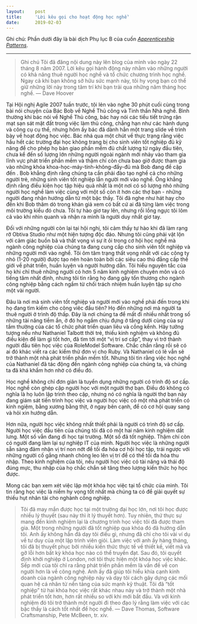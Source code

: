 ```yaml
---
layout:    post
title:     'Lời kêu gọi cho hoạt động học nghề'
date:      2019-02-03
---
```


Ghi chú: Phần dưới đây là bài dịch Phụ lục B của cuốn _[Apprenticeship Patterns](https://www.amazon.com/dp/B002RMSZ7E)_.

---

> Ghi chú
> Tôi đã đăng nội dung này lên blog của mình  vào ngày 22 tháng 8 năm 2007. Lời kêu gọi hành động này nhằm vào những người có khả năng thuê người học nghề và tổ chức chương trình học nghề. Ngay cả khi bạn không sở hữu sức mạnh này, tôi hy vọng bạn có thể giữ những lời này trong tâm trí khi bạn trải qua những năm tháng học nghề.
> — Dave Hoover

Tại Hội nghị Agile 2007 tuần trước, tôi lẻn vào nghe 30 phút cuối cùng trong bài nói chuyện của Bác Bob về Nghề Thủ công và Tinh thần Nhà nghề. Bình thường khi bác nói về Nghề Thủ công, bác hay nói các tiểu tiết trứng rận mạt sạn sát mặt đất trong việc làm thủ công, chẳng hạn như các hành dụng và công cụ cụ thể, nhưng hôm ấy bác đã dành hẳn một trang slide về trình bày về hoạt động học việc. Bác nhá qua một chút về thực trạng rằng việc hầu hết các trường đại học không trang bị cho sinh viên tốt nghiệp đủ kỹ năng để cho phép họ bàn giao phần mềm đủ chất lượng từ ngày đầu tiên, chưa kể đến số lượng lớn những người ngoài ngành mới nhảy vào tham gia lĩnh vực phát triển phần mềm và thậm chí còn chưa bao giờ được tham gia vào những khóa khoa-học-máy-tính-không-đầy-đủ mà Bob đang đề cập đến . Bob khẳng định rằng chúng ta cần phải đào tạo nghề cả cho những người trẻ, những sinh viên tốt nghiệp lẫn người mới vào nghề. Ông khẳng định rằng điều kiện học tập hiệu quả nhất là một nơi có số lượng nhỏ những người học nghề làm việc cùng với một số còn ít hơn các thợ bạn - những người đang nhận hướng dẫn từ một bậc thầy. Tôi đã nghe như hát hay cho đến khi Bob thăm dò trong khán giả xem có bất cứ ai đã từng làm việc trong môi trường kiểu đó chưa. Tôi tự hào giơ tay lên, nhưng rồi lồng ngực tôi lõm cả vào khi nhìn quanh và nhận ra mình là người duy nhất giơ tay.

Đối với những người còn lại tại hội nghị, tôi cảm thấy tự hào khi đã làm rạng rỡ Obtiva Studio như một hiện tượng độc đáo. Nhưng tôi cũng phải vật lộn với cảm giác buồn bã và thất vọng vì sự ít ỏi trong cơ hội học nghề mà ngành công nghiệp của chúng ta đang cung cấp cho sinh viên tốt nghiệp và những người mới vào nghề. Tôi ôm tâm trạng thất vọng nhất với các công ty nhỏ (1-20 người) được tạo nên hoàn toàn bởi các siêu cao thủ đẳng cấp thế giới về phát triển, huấn luyện và người hướng dẫn. Tôi hiểu nguyên tắc của họ khi chỉ thuê những người có hơn 5 năm kinh nghiệm chuyên môn và có tiếng tăm nhất định, nhưng tôi tin rằng họ đang gây tổn thương cho ngành công nghiệp bằng cách ngầm từ chối trách nhiệm huấn luyện tập sự cho một vài người.

Đâu là nơi mà sinh viên tốt nghiệp và người mới vào nghề phải đến trong khi họ đang tìm kiếm cho công viêc đầu tiên? Họ đến những nơi mà người ta thuê người ở trình độ thấp. Đây là nơi chúng ta để mất đi nhiều nhất trong số những tài năng tiềm ẩn, ở đó họ ngầm chịu đựng ở tầng dưới cùng của sự tầm thường của các tổ chức phát triển quan liêu và cồng kềnh. Hãy tưởng tượng nếu như Nathaniel Talbott thời trẻ, thiếu kinh nghiệm và không đủ điều kiện để làm gì tốt hơn, đã tìm tới một “vị trí sơ cấp”, thay vì trở thành người đầu tiên học việc của RoleModel Software. Chắc chắn rằng rồi sẽ có ai đó khác viết ra các kiểm thử đơn vị cho Ruby. Và Nathaniel có lẽ vẫn sẽ trở thành một nhà phát triển phần mềm tốt. Nhưng tôi tin rằng việc học nghề của Nathaniel đã tác động đến ngành công nghiệp của chúng ta, và chúng ta đã khá khẩm hơn nhờ có điều đó.

Học nghề không chỉ đơn giản là tuyển dụng những người có trình độ sơ cấp. Học nghề còn ghép cặp người học với một người thợ bạn. Điều đó không có nghĩa là họ luôn lập trình theo cặp, nhưng nó có nghĩa là người thợ bạn này đang giám sát tiến trình học việc và người học việc có một nhà phát triển có kinh ngiệm, bằng xương bằng thịt, ở ngay bên cạnh, để có cơ hội quay sang và hỏi xin hướng dẫn.

Hơn nữa, người học việc không nhất thiết phải là người có trình độ sơ cấp. Người học việc đầu tiên của chúng tôi đã có một hai năm kinh nghiệm dắt lưng. Một số vẫn đang đi học tại trường. Một số đã tốt nghiệp. Thậm chí còn có người đang làm lại sự nghiệp IT của mình. Người học việc là những người sẵn sàng đảm nhận vị trí non nớt để tối đa hóa cơ hội học tập, trái ngược với những người cố gắng nhanh chóng leo lên vị trí để có thể tối đa hóa thu nhập. Theo kinh nghiệm của tôi, nếu người học việc có tài năng và thái độ đúng mực, thu nhập của họ chắc chắn sẽ tăng theo lượng kiến thức họ học được. 

Mong các bạn xem xét việc lập một khóa học việc tại tổ chức của mình. Tôi tin rằng học việc là niềm hy vọng tốt nhất mà chúng ta có để giải quyết sự thiếu hụt nhân tài cho nghành công nghiệp.

> Tôi đã may mắn được học tại một trường đại học lớn, nơi tôi học được nhiều lý thuyết (sau này thì ít lý thuyết hơn). Tuy nhiên, thứ thực sự mang đến kinh nghiệm lại là chương trình học việc tôi đã được tham gia. Một trong những người đã tốt nghiệp qua khóa đó đã hướng dẫn tôi. Anh ấy không hẳn đã dạy tôi điều gì, nhưng đã chỉ cho tôi vài ví dụ về tư duy của một lập trình viên giỏi. Làm việc với anh ấy hàng tháng, tôi đã bị thuyết phục bởi nhiều kiến thức thực tế về thiết kế, viết mã và gỡ lỗi hơn bất kỳ khóa học nào có thể truyền đạt.
> Sau đó, tôi quyết định khởi nghiệp ở London, nơi tôi thực hiện một khóa học việc khác. Sếp mới của tôi chỉ ra rằng phát triển phần mềm là vấn đề về con người hơn là về công nghệ. Anh ấy đã giúp tôi hiểu khía cạnh kinh doanh của ngành công nghiệp này và dạy tôi cách gây dựng các mối quan hệ cá nhân từ  nền tảng của sức mạnh kỹ thuật.
> Tôi đã “tốt nghiệp” từ hai khóa học việc rất khác nhau này và trở thành một nhà phát triển tốt hơn, hơn rất nhiều so với khi mới bắt đầu. Và với kinh nghiệm đó tôi trở thành một người đi theo đạo lý rằng làm việc với các bậc thầy là cách tốt nhất để học nghề.
> — Dave Thomas, Software Craftsmanship, Pete McBeen, tr. xiv.
